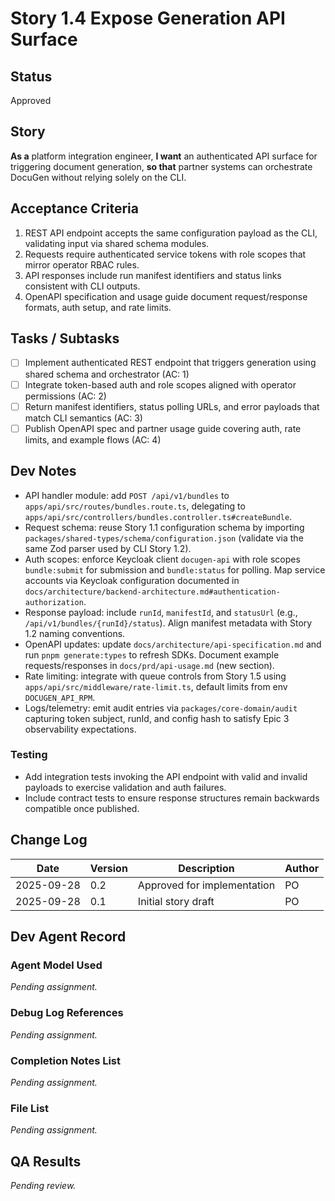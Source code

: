 # Story 1.4 Expose Generation API Surface

## Status
Approved

## Story
**As a** platform integration engineer,
**I want** an authenticated API surface for triggering document generation,
**so that** partner systems can orchestrate DocuGen without relying solely on the CLI.

## Acceptance Criteria
1. REST API endpoint accepts the same configuration payload as the CLI, validating input via shared schema modules.
2. Requests require authenticated service tokens with role scopes that mirror operator RBAC rules.
3. API responses include run manifest identifiers and status links consistent with CLI outputs.
4. OpenAPI specification and usage guide document request/response formats, auth setup, and rate limits.

## Tasks / Subtasks
- [ ] Implement authenticated REST endpoint that triggers generation using shared schema and orchestrator (AC: 1)
- [ ] Integrate token-based auth and role scopes aligned with operator permissions (AC: 2)
- [ ] Return manifest identifiers, status polling URLs, and error payloads that match CLI semantics (AC: 3)
- [ ] Publish OpenAPI spec and partner usage guide covering auth, rate limits, and example flows (AC: 4)

## Dev Notes
- API handler module: add `POST /api/v1/bundles` to `apps/api/src/routes/bundles.route.ts`, delegating to `apps/api/src/controllers/bundles.controller.ts#createBundle`.
- Request schema: reuse Story 1.1 configuration schema by importing `packages/shared-types/schema/configuration.json` (validate via the same Zod parser used by CLI Story 1.2).
- Auth scopes: enforce Keycloak client `docugen-api` with role scopes `bundle:submit` for submission and `bundle:status` for polling. Map service accounts via Keycloak configuration documented in `docs/architecture/backend-architecture.md#authentication-authorization`.
- Response payload: include `runId`, `manifestId`, and `statusUrl` (e.g., `/api/v1/bundles/{runId}/status`). Align manifest metadata with Story 1.2 naming conventions.
- OpenAPI updates: update `docs/architecture/api-specification.md` and run `pnpm generate:types` to refresh SDKs. Document example requests/responses in `docs/prd/api-usage.md` (new section).
- Rate limiting: integrate with queue controls from Story 1.5 using `apps/api/src/middleware/rate-limit.ts`, default limits from env `DOCUGEN_API_RPM`.
- Logs/telemetry: emit audit entries via `packages/core-domain/audit` capturing token subject, runId, and config hash to satisfy Epic 3 observability expectations.

### Testing
- Add integration tests invoking the API endpoint with valid and invalid payloads to exercise validation and auth failures.
- Include contract tests to ensure response structures remain backwards compatible once published.

## Change Log
| Date       | Version | Description         | Author |
|------------|---------|---------------------|--------|
| 2025-09-28 | 0.2     | Approved for implementation | PO     |
| 2025-09-28 | 0.1     | Initial story draft | PO     |

## Dev Agent Record
### Agent Model Used
_Pending assignment._

### Debug Log References
_Pending assignment._

### Completion Notes List
_Pending assignment._

### File List
_Pending assignment._

## QA Results
_Pending review._
